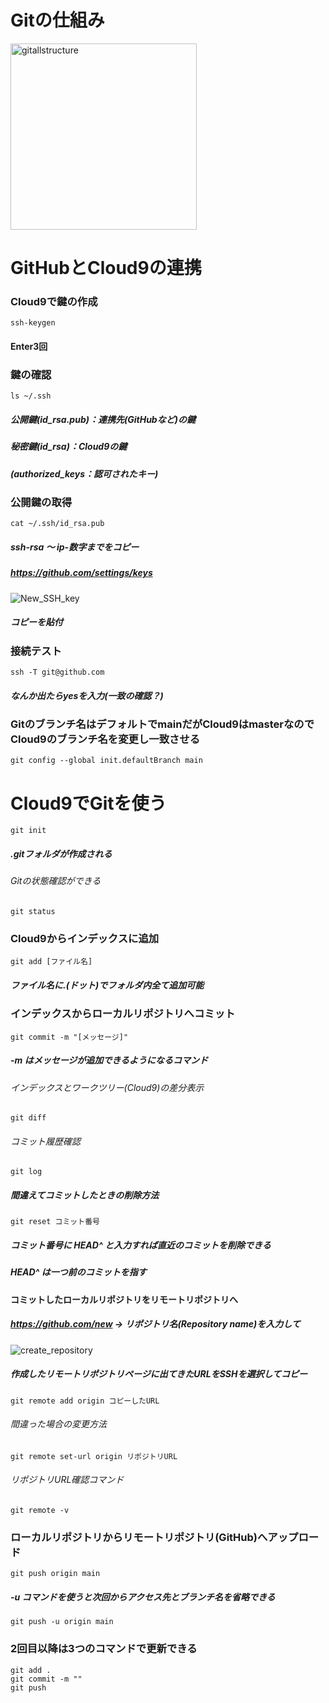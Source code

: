 # Gitの仕組み
<img width="298" alt="gitallstructure" src="https://user-images.githubusercontent.com/121922228/215035266-fa213272-bca0-4755-8fc8-338f8086ba36.png">

# GitHubとCloud9の連携
### Cloud9で鍵の作成

    ssh-keygen
#### Enter3回

### 鍵の確認

    ls ~/.ssh
##### 公開鍵(id_rsa.pub)：連携先(GitHubなど)の鍵
##### 秘密鍵(id_rsa)：Cloud9の鍵
##### (authorized_keys：認可されたキー)

### 公開鍵の取得

    cat ~/.ssh/id_rsa.pub
##### ssh-rsa ～ ip-数字までをコピー

##### https://github.com/settings/keys
![New_SSH_key](https://user-images.githubusercontent.com/121922228/215038564-8544147f-2e49-4f2d-8bf4-32fb94bdd3e7.PNG)
##### コピーを貼付

### 接続テスト

    ssh -T git@github.com
##### なんか出たらyesを入力(一致の確認？)

### Gitのブランチ名はデフォルトでmainだがCloud9はmasterなのでCloud9のブランチ名を変更し一致させる

    git config --global init.defaultBranch main

# Cloud9でGitを使う

    git init
##### .gitフォルダが作成される

###### Gitの状態確認ができる

    git status

### Cloud9からインデックスに追加

    git add [ファイル名]
##### ファイル名に.(ドット)でフォルダ内全て追加可能

### インデックスからローカルリポジトリへコミット

    git commit -m "[メッセージ]"
##### -m はメッセージが追加できるようになるコマンド

###### インデックスとワークツリー(Cloud9)の差分表示

    git diff

###### コミット履歴確認

    git log

##### 間違えてコミットしたときの削除方法

    git reset コミット番号
##### コミット番号に HEAD^ と入力すれば直近のコミットを削除できる
##### HEAD^ は一つ前のコミットを指す

#### コミットしたローカルリポジトリをリモートリポジトリへ
##### https://github.com/new → リポジトリ名(Repository name)を入力して
![create_repository](https://user-images.githubusercontent.com/121922228/215036202-4391c495-714d-4d9b-a845-ea1b7f5b0fe7.PNG)
##### 作成したリモートリポジトリページに出てきたURLをSSHを選択してコピー

    git remote add origin コピーしたURL
###### 間違った場合の変更方法

    git remote set-url origin リポジトリURL
###### リポジトリURL確認コマンド

    git remote -v
### ローカルリポジトリからリモートリポジトリ(GitHub)へアップロード

    git push origin main
##### -u コマンドを使うと次回からアクセス先とブランチ名を省略できる

    git push -u origin main

### 2回目以降は3つのコマンドで更新できる

    git add .
    git commit -m ""
    git push
